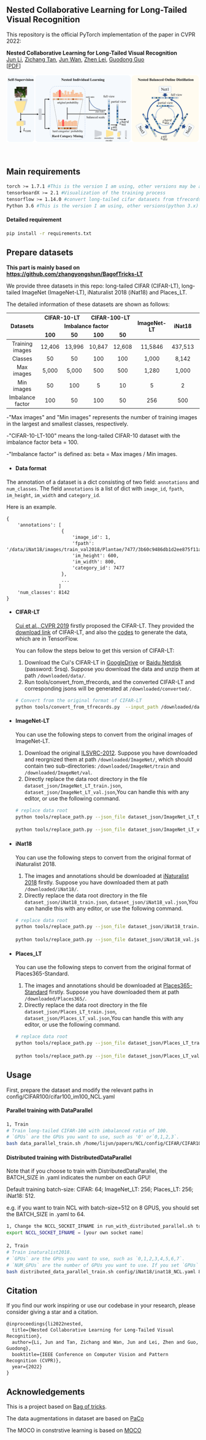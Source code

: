 ## Nested Collaborative Learning for Long-Tailed Visual Recognition

This repository is the official PyTorch implementation of the paper in CVPR 2022:

**Nested Collaborative Learning for Long-Tailed Visual Recognition**<br/>
[Jun Li](),
[Zichang Tan](https://scholar.google.com/citations?user=s29CDY8AAAAJ&hl=zh-CN&oi=ao),
[Jun Wan](https://scholar.google.com/citations?user=bSbc7FQAAAAJ&hl=zh-CN),
[Zhen Lei](https://scholar.google.com/citations?user=cuJ3QG8AAAAJ&hl=zh-CN),
[Guodong Guo](https://scholar.google.com/citations?user=f2Y5nygAAAAJ&hl=zh-CN) <br/>
[[PDF](https://arxiv.org/pdf/2203.15359.pdf)]
&nbsp;
<p align="center">
<img src='./resource/framework_English.png'>
</p>
&nbsp;

## Main requirements
```bash
torch >= 1.7.1 #This is the version I am using, other versions may be accteptable, if there is any problem, go to https://pytorch.org/get-started/previous-versions/ to get right version(espicially CUDA) for your machine
tensorboardX >= 2.1 #Visualization of the training process
tensorflow >= 1.14.0 #convert long-tailed cifar datasets from tfrecords to jpgs
Python 3.6 #This is the version I am using, other versions(python 3.x) may be accteptable
```
#### Detailed requirement
```bash
pip install -r requirements.txt
```

## Prepare datasets
**This part is mainly based on https://github.com/zhangyongshun/BagofTricks-LT**

We provide three datasets in this repo: long-tailed CIFAR (CIFAR-LT), long-tailed ImageNet (ImageNet-LT), iNaturalist 2018 (iNat18) and Places_LT. 

The detailed information of these datasets are shown as follows:

<table>
<thead>
  <tr>
     <th align="center" rowspan="3">Datasets</th>
     <th align="center" colspan="2">CIFAR-10-LT</th>
     <th align="center" colspan="2">CIFAR-100-LT</th>
     <th align="center" rowspan="3">ImageNet-LT</th>
     <th align="center" rowspan="3">iNat18</th>
     <th align="center" rowspan="3">Places_LT</th>
  </tr>
  <tr>
    <td align="center" colspan="4"><b>Imbalance factor</b></td>
  </tr>
  <tr>
     <td align="center" ><b>100</b></td>
     <td align="center" ><b>50</b></td>
     <td align="center" ><b>100</b></td>
     <td align="center" ><b>50</b></td>
  </tr>
</thead>
<tbody>
  <tr>
     <td align="center" style="font-weight:normal">    Training images</td>
     <td align="center" style="font-weight:normal">  12,406 </td>
     <td align="center" style="font-weight:normal">  13,996  </td>
     <td align="center" style="font-weight:normal">  10,847  </td>
     <td align="center" style="font-weight:normal"> 12,608 </td>
     <td align="center" style="font-weight:normal">11,5846</td>
     <td align="center" style="font-weight:normal">437,513</td>
     <td align="center" style="font-weight:normal">62,500</td>
  </tr>
  <tr>
     <td align="center" style="font-weight:normal">    Classes</td>
     <td align="center" style="font-weight:normal">  50  </td>
     <td align="center" style="font-weight:normal">   50 </td>
     <td align="center" style="font-weight:normal">   100 </td>
     <td align="center" style="font-weight:normal">  100  </td>
     <td align="center" style="font-weight:normal"> 1,000 </td>
     <td align="center" style="font-weight:normal">8,142</td>
     <td align="center" style="font-weight:normal">365</td>
  </tr>
  <tr>
     <td align="center" style="font-weight:normal">Max images</td>
     <td align="center" style="font-weight:normal">5,000</td>
     <td align="center" style="font-weight:normal">5,000</td>
     <td align="center" style="font-weight:normal">500</td>
     <td align="center" style="font-weight:normal">500</td>
     <td align="center" style="font-weight:normal">1,280</td>
     <td align="center" style="font-weight:normal">1,000</td>
     <td align="center" style="font-weight:normal">4,980</td>
  </tr>
  <tr>
     <td align="center" style="font-weight:normal" >Min images</td>
     <td align="center" style="font-weight:normal">50</td>
     <td align="center" style="font-weight:normal">100</td>
     <td align="center" style="font-weight:normal">5</td>
     <td align="center" style="font-weight:normal">10</td>
     <td align="center" style="font-weight:normal">5</td>
     <td align="center" style="font-weight:normal">2</td>
     <td align="center" style="font-weight:normal">5</td>
  </tr>
  <tr>
     <td align="center" style="font-weight:normal">Imbalance factor</td>
     <td align="center" style="font-weight:normal">100</td>
     <td align="center" style="font-weight:normal">50</td>
     <td align="center" style="font-weight:normal">100</td>
     <td align="center" style="font-weight:normal">50</td>
     <td align="center" style="font-weight:normal">256</td>
     <td align="center" style="font-weight:normal">500</td>
     <td align="center" style="font-weight:normal">996</td>
  </tr>
</tbody>
</table>
-"Max images" and "Min images" represents the number of training images in the largest and smallest classes, respectively.


-"CIFAR-10-LT-100" means the long-tailed CIFAR-10 dataset with the imbalance factor beta = 100.


-"Imbalance factor" is defined as: beta = Max images / Min images.

- #### Data format

The annotation of a dataset is a dict consisting of two field: `annotations` and `num_classes`.
The field `annotations` is a list of dict with
`image_id`, `fpath`, `im_height`, `im_width` and `category_id`.

Here is an example.
```
{
    'annotations': [
                    {
                        'image_id': 1,
                        'fpath': '/data/iNat18/images/train_val2018/Plantae/7477/3b60c9486db1d2ee875f11a669fbde4a.jpg',
                        'im_height': 600,
                        'im_width': 800,
                        'category_id': 7477
                    },
                    ...
                   ]
    'num_classes': 8142
}
```
- #### CIFAR-LT

  [Cui et al., CVPR 2019](https://arxiv.org/abs/1901.05555) firstly proposed the CIFAR-LT. They provided the [download link](https://github.com/richardaecn/class-balanced-loss/blob/master/README.md#datasets) of CIFAR-LT, and also the [codes](https://github.com/richardaecn/class-balanced-loss/blob/master/README.md#datasets) to generate the data, which are in TensorFlow. 

     You can follow the steps below to get this version of  CIFAR-LT:

     1. Download the Cui's CIFAR-LT in [GoogleDrive](https://drive.google.com/file/d/1NY3lWYRfsTWfsjFPxJUlPumy-WFeD7zK/edit) or [Baidu Netdisk ](https://pan.baidu.com/s/1rhTPUawY3Sky6obDM4Tczg) (password: 5rsq). Suppose you download the data and unzip them at path `/downloaded/data/`.
     2. Run tools/convert_from_tfrecords, and the converted CIFAR-LT and corresponding jsons will be generated at `/downloaded/converted/`.

  ```bash
  # Convert from the original format of CIFAR-LT
  python tools/convert_from_tfrecords.py  --input_path /downloaded/data/ --output_path /downloaded/converted/
  ```

- #### ImageNet-LT

  You can use the following steps to convert from the original images of ImageNet-LT.

  1. Download the original [ILSVRC-2012](http://www.image-net.org/). Suppose you have downloaded and reorgnized them at path `/downloaded/ImageNet/`, which should contain two sub-directories: `/downloaded/ImageNet/train` and `/downloaded/ImageNet/val`.
  2. Directly replace the data root directory in the file `dataset_json/ImageNet_LT_train.json`, `dataset_json/ImageNet_LT_val.json`,You can handle this with any editor, or use the following command.

  ```bash
  # replace data root
  python tools/replace_path.py --json_file dataset_json/ImageNet_LT_train.json --find_root /media/ssd1/lijun/ImageNet_LT --replaces_to /downloaded/ImageNet
  
  python tools/replace_path.py --json_file dataset_json/ImageNet_LT_val.json --find_root /media/ssd1/lijun/ImageNet_LT --replaces_to /downloaded/ImageNet
  
  ```

- #### iNat18
  
  You can use the following steps to convert from the original format of iNaturalist 2018. 
  
  1. The images and annotations should be downloaded at [iNaturalist 2018](https://github.com/visipedia/inat_comp/blob/master/2018/README.md) firstly. Suppose you have downloaded them at  path `/downloaded/iNat18/`.
  2. Directly replace the data root directory in the file `dataset_json/iNat18_train.json`, `dataset_json/iNat18_val.json`,You can handle this with any editor, or use the following command.

  ```bash
  # replace data root
  python tools/replace_path.py --json_file dataset_json/iNat18_train.json --find_root /media/ssd1/lijun/inaturalist2018/train_val2018 --replaces_to /downloaded/iNat18
  
  python tools/replace_path.py --json_file dataset_json/iNat18_val.json --find_root /media/ssd1/lijun/inaturalist2018/train_val2018 --replaces_to /downloaded/iNat18
  
  ```
  
- #### Places_LT
  
  You can use the following steps to convert from the original format of Places365-Standard.
  
  1. The images and annotations should be downloaded at [Places365-Standard](http://data.csail.mit.edu/places/places365/places365standard_easyformat.tar) firstly. Suppose you have downloaded them at  path `/downloaded/Places365/`.
  2. Directly replace the data root directory in the file `dataset_json/Places_LT_train.json`, `dataset_json/Places_LT_val.json`,You can handle this with any editor, or use the following command.

  ```bash
  # replace data root
  python tools/replace_path.py --json_file dataset_json/Places_LT_train.json --find_root /media/ssd1/lijun/data/places365_standard --replaces_to /downloaded/Places365
  
  python tools/replace_path.py --json_file dataset_json/Places_LT_val.json --find_root /media/ssd1/lijun/data/places365_standard --replaces_to /downloaded/Places365
  
  ```

## Usage
First, prepare the dataset and modify the relevant paths in config/CIFAR100/cifar100_im100_NCL.yaml
#### Parallel training with DataParallel 

```bash
1, Train
# Train long-tailed CIFAR-100 with imbalanced ratio of 100. 
# `GPUs` are the GPUs you want to use, such as '0' or`0,1,2,3`.
bash data_parallel_train.sh /home/lijun/papers/NCL/config/CIFAR/CIFAR100/cifar100_im100_NCL.yaml 0
```

#### Distributed training with DistributedDataParallel 
Note that if you choose to train with DistributedDataParallel, the BATCH_SIZE in .yaml indicates the number on each GPU!

Default training batch-size: CIFAR: 64; ImageNet_LT: 256; Places_LT: 256; iNat18: 512.

e.g. if you want to train NCL with batch-size=512 on 8 GPUS, you should set the BATCH_SIZE in .yaml to 64.
```bash
1, Change the NCCL_SOCKET_IFNAME in run_with_distributed_parallel.sh to [your own socket name]. 
export NCCL_SOCKET_IFNAME = [your own socket name]

2, Train
# Train inaturalist2018. 
# `GPUs` are the GPUs you want to use, such as `0,1,2,3,4,5,6,7`.
# `NUM_GPUs` are the number of GPUs you want to use. If you set `GPUs` to `0,1,2,3,4,5,6,7`, then `NUM_GPUs` should be `8`.
bash distributed_data_parallel_train.sh config/iNat18/inat18_NCL.yaml 8 0,1,2,3,4,5,6,7

```
## Citation
If you find our work inspiring or use our codebase in your research, please consider giving a star and a citation.
```
@inproceedings{li2022nested,
  title={Nested Collaborative Learning for Long-Tailed Visual Recognition},
  author={Li, Jun and Tan, Zichang and Wan, Jun and Lei, Zhen and Guo, Guodong},
  booktitle={IEEE Conference on Computer Vision and Pattern Recognition (CVPR)},
  year={2022}
}
```

## Acknowledgements
This is a project based on [Bag of tricks](https://github.com/zhangyongshun/BagofTricks-LT).

The data augmentations in dataset are based on [PaCo](https://github.com/dvlab-research/Parametric-Contrastive-Learning)

The MOCO in constrstive learning is based on [MOCO](https://github.com/facebookresearch/moco)